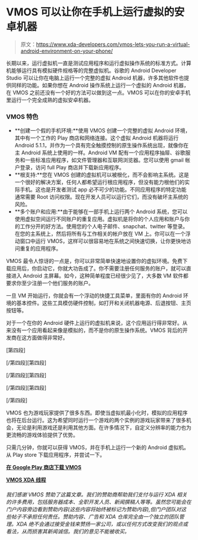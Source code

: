 # VMOS 可以让你在手机上运行虚拟的安卓机器

> 原文：<https://www.xda-developers.com/vmos-lets-you-run-a-virtual-android-environment-on-your-phone/>

长期以来，运行虚拟机一直是测试应用程序和运行虚拟操作系统的标准方式。计算机能够运行具有模拟硬件规格等的完整虚拟机。谷歌的 Android Developer Studio 可以让你在电脑上运行一个完整的虚拟 Android 机器，许多其他软件也提供同样的功能。如果你想在 Android 操作系统上运行一个虚拟的 Android 机器，在 VMOS 之前还没有一个好的方法可以做到这一点。VMOS 可以在你的安卓手机里运行一个完全成熟的虚拟安卓机器。

### VMOS 特色

*   **创建一个假的手机环境:**使用 VMOS 创建一个完整的虚拟 Android 环境，其中有一个工作的 Play 商店和网络连接。这个虚拟 Android 机器将运行 Android 5.1.1，并作为一个具有完全触摸控制的原生操作系统出现，就像你在主 Android 系统上使用的一样。Android VM 配有一个应用程序抽屉、谷歌服务和一些标准应用程序，如文件管理器和互联网浏览器。您可以使用 gmail 帐户登录，访问 full Play 商店并下载新应用程序。
*   **根支持:**您在 VMOS 创建的虚拟机可以被根化，而不会影响主系统。这是一个很好的解决方案，任何人都希望运行根应用程序，但没有能力根他们的实际手机。这也是开发者测试 app 必不可少的功能。不同应用程序的特定功能通常需要 Root 访问权限。现在开发人员可以运行它们，而没有破坏主系统的风险。
*   **多个账户和应用:**由于能够在一部手机上运行两个 Android 系统，您可以使用虚拟空间运行不同账户的重复应用。虚拟机是将你的个人应用和账户与你的工作分开的好方法。使用您的个人电子邮件、snapchat、twitter 等登录。在您的主系统上，然后将所有与工作相关的帐户放在 VM 上。你可以在一个浮动窗口中运行 VMOS，这样可以很容易地在系统之间快速切换，让你更快地访问重复的应用程序。

VMOS 最令人惊讶的一点是，你可以非常简单快速地设置你的虚拟环境。免费下载应用后，你启动它，你就大功告成了。你不需要注册任何服务的账户，就可以直接进入 Android 主屏幕。如今，这种简单程度已经很少见了，大多数 VM 软件都要求你至少注册一个他们服务的账户。

一旦 VM 开始运行，你就会有一个浮动的快捷工具菜单，里面有你的 Android 环境的基本控件。这些工具模仿硬件控制，如打开和关闭机器电源、后退按钮、主页按钮等。

对于一个在你的 Android 硬件上运行的虚拟机来说，这个应用运行得非常好。从来没有一个应用看起来像是模拟的，而不是你的原生操作系统。VMOS 背后的开发商在这方面做得非常好。

[第四段]

[/第四段][第四段]

[/第四段][第四段]

[/第四段][第四段]

[/第四段]

VMOS 也为游戏玩家提供了很多东西。即使当虚拟机最小化时，模拟的应用程序也将在后台运行。这为希望同时运行一个游戏的两个实例的游戏玩家带来了很多机会，无论是利用游戏还是利用其他方面。在许多情况下，自定义分辨率的能力也为更流畅的游戏体验提供了优势。

只需几分钟，你就可以获得 VMOS，并在手机上运行一个新的 Android 虚拟机。从 Play store 下载应用程序，并尝试一下。

[**在 Google Play 商店下载 VMOS**](https://play.google.com/store/apps/details?id=com.vmos.glb&referrer=utm_source%3DXDA%26utm_medium%3Darticle%26utm_campaign%3D1)

[**VMOS XDA 线程**](https://forum.xda-developers.com/android/apps-games/how-to-double-android-free-t3951311?tdsourcetag=s_pctim_aiomsg)

###### 我们感谢 VMOS 赞助了这篇文章。我们的赞助商帮助我们支付与运行 XDA 相关的许多费用，包括服务器成本、全职开发人员、新闻撰稿人等等。虽然您可能会在门户内容旁边看到赞助内容(这些内容将始终被标记为赞助内容),但门户团队对这些帖子不承担任何责任。赞助内容、广告和 XDA 仓库完全由一个独立的团队管理。XDA 绝不会通过接受金钱来赞扬一家公司，或以任何方式改变我们的观点或看法，从而损害其新闻诚信。我们的意见不能被收买。